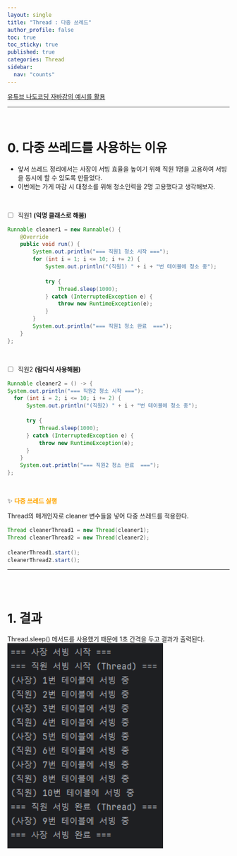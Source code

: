 ```yaml
---
layout: single
title: "Thread : 다중 쓰레드"
author_profile: false
toc: true
toc_sticky: true
published: true
categories: Thread
sidebar:
  nav: "counts"
---
```


<div class="notice--danger">
<a href="https://www.inflearn.com/course/%EB%82%98%EB%8F%84%EC%BD%94%EB%94%A9-%EC%9E%90%EB%B0%94-%EA%B8%B0%EB%B3%B8/dashboard" target="_blank">유튜브 나도코딩 자바강의 예시를 활용</a>
</div>
<hr><br>

# 0. 다중 쓰레드를 사용하는 이유

* 앞서 쓰레드 정리에서는 사장이 서빙 효율을 높이기 위해 직원 1명을 고용하여 서빙을 동시에 할 수 있도록 만들었다.
* 이번에는 가게 마감 시 대청소를 위해 청소인력을 2명 고용했다고 생각해보자.

<br>

- [ ] 직원1 **(익명 클래스로 해봄)**
  
```java
Runnable cleaner1 = new Runnable() {
    @Override
    public void run() {
        System.out.println("=== 직원1 청소 시작 ===");
        for (int i = 1; i <= 10; i += 2) {
            System.out.println("(직원1) " + i + "번 테이블에 청소 중");

            try {
                Thread.sleep(1000);
            } catch (InterruptedException e) {
                throw new RuntimeException(e);
            }
        }
        System.out.println("=== 직원1 청소 완료  ===");
    }
};
```

<br>

- [ ] 직원2 **(람다식 사용해봄)**
  
```java
Runnable cleaner2 = () -> {
System.out.println("=== 직원2 청소 시작 ===");
  for (int i = 2; i <= 10; i += 2) {
      System.out.println("(직원2) " + i + "번 테이블에 청소 중");

      try {
          Thread.sleep(1000);
      } catch (InterruptedException e) {
          throw new RuntimeException(e);
      }
    }
    System.out.println("=== 직원2 청소 완료  ===");
};
```

<br>

✨ <span style="color:orange; font-weight:bold;">다중 쓰레드 실행<span>

<div class="notice--info">
Thread의 매개인자로 cleaner 변수들을 넣어 다중 쓰레드를 적용한다.
</div>

```java
Thread cleanerThread1 = new Thread(cleaner1);
Thread cleanerThread2 = new Thread(cleaner2);

cleanerThread1.start();
cleanerThread2.start();
```

<hr>
<br><br>

# 1. 결과
<div class="notice--info">
Thread.sleep() 메서드를 사용했기 때문에 1초 간격을 두고 결과가 출력된다.
</div>
<img alt="결과" src="/assets/images/Thread/Thread_결과.png" width="70%"/>